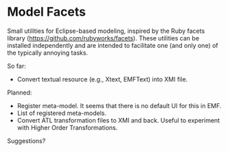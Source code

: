 Model Facets
============

Small utilities for Eclipse-based modeling, inspired by the Ruby facets library (https://github.com/rubyworks/facets).
These utilities can be installed independently and are intended to facilitate one (and only one) of the typically
annoying tasks.

So far:
 * Convert textual resource (e.g., Xtext, EMFText) into XMI file.

Planned:
 * Register meta-model. It seems that there is no default UI for this in EMF.
 * List of registered meta-models.
 * Convert ATL transformation files to XMI and back. Useful to experiment with Higher Order Transformations.

Suggestions?
 

